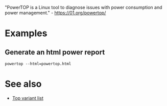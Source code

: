 "PowerTOP is a Linux tool to diagnose issues with power consumption and power management." - <https://01.org/powertop/>

# Examples

## Generate an html power report

```
powertop --html=powertop.html
```

# See also

- [Top variant list](top-variant-list)
